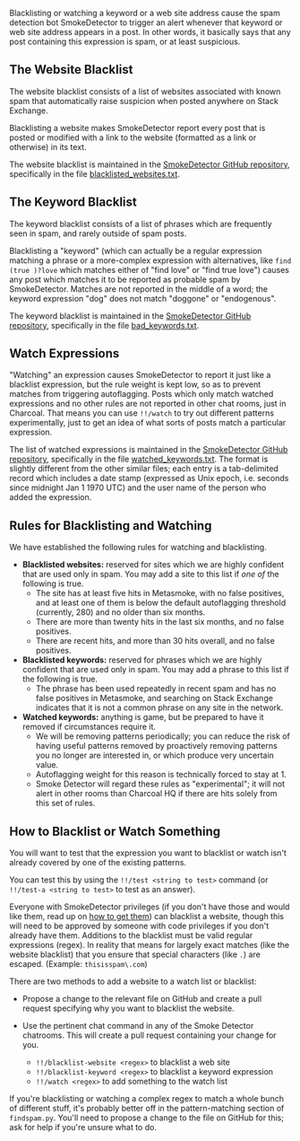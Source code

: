 Blacklisting or watching a keyword or a web site address cause the spam detection bot SmokeDetector to trigger an alert whenever that keyword or web site address appears in a post.  In other words, it basically says that any post containing this expression is spam, or at least suspicious.

## The Website Blacklist

The website blacklist consists of a list of websites associated with known spam that automatically raise suspicion when posted anywhere on Stack Exchange.

Blacklisting a website makes SmokeDetector report every post that is posted or modified with a link to the website (formatted as a link or otherwise) in its text.

The website blacklist is maintained in the [SmokeDetector GitHub repository](https://github.com/Charcoal-SE/SmokeDetector), specifically in the file [blacklisted_websites.txt](https://github.com/Charcoal-SE/SmokeDetector/blob/master/blacklisted_websites.txt).

## The Keyword Blacklist

The keyword blacklist consists of a list of phrases which are frequently seen in spam, and rarely outside of spam posts.

Blacklisting a "keyword" (which can actually be a regular expression matching a phrase or a more-complex expression with alternatives, like `find (true )?love` which matches either of "find love" or "find true love") causes any post which matches it to be reported as probable spam by SmokeDetector.  Matches are not reported in the middle of a word; the keyword expression "dog" does not match "doggone" or "endogenous".

The keyword blacklist is maintained in the [SmokeDetector GitHub repository](https://github.com/Charcoal-SE/SmokeDetector), specifically in the file [bad_keywords.txt](https://github.com/Charcoal-SE/SmokeDetector/blob/master/bad_keywords.txt).

## Watch Expressions

"Watching" an expression causes SmokeDetector to report it just like a blacklist expression, but the rule weight is kept low, so as to prevent matches from triggering autoflagging. Posts which only match watched expressions and no other rules are not reported in other chat rooms, just in Charcoal. That means you can use `!!/watch` to try out different patterns experimentally, just to get an idea of what sorts of posts match a particular expression.

The list of watched expressions is maintained in the [SmokeDetector GitHub repository](https://github.com/Charcoal-SE/SmokeDetector), specifically in the file [watched_keywords.txt](https://github.com/Charcoal-SE/SmokeDetector/blob/master/watched_keywords.txt).  The format is slightly different from the other similar files; each entry is a tab-delimited record which includes a date stamp (expressed as Unix epoch, i.e. seconds since midnight Jan 1 1970 UTC) and the user name of the person who added the expression.

## Rules for Blacklisting and Watching

We have established the following rules for watching and blacklisting.

* **Blacklisted websites:** reserved for sites which we are highly confident that are used only in spam. You may add a site to this list if *one of* the following is true.
  * The site has at least five hits in Metasmoke, with no false positives, and at least one of them is below the default autoflagging threshold (currently, 280) and no older than six months.
  * There are more than twenty hits in the last six months, and no false positives.
  * There are recent hits, and more than 30 hits overall, and no false positives.
* **Blacklisted keywords:** reserved for phrases which we are highly confident that are used only in spam.  You may add a phrase to this list if the following is true.
  * The phrase has been used repeatedly in recent spam and has no false positives in Metasmoke, and searching on Stack Exchange indicates that it is not a common phrase on any site in the network.
* **Watched keywords:** anything is game, but be prepared to have it removed if circumstances require it.
  * We will be removing patterns periodically; you can reduce the risk of having useful patterns removed by proactively removing patterns you no longer are interested in, or which produce very uncertain value.
  * Autoflagging weight for this reason is technically forced to stay at 1.
  * Smoke Detector will regard these rules as "experimental"; it will not alert in other rooms than Charcoal HQ if there are hits solely from this set of rules.

## How to Blacklist or Watch Something

You will want to test that the expression you want to blacklist or watch isn't already covered by one of the existing patterns.

You can test this by using the `!!/test <string to test>` command (or `!!/test-a <string to test>` to test as an answer).

Everyone with SmokeDetector privileges (if you don't have those and would like them, read up on [how to get them](Privileges)) can blacklist a website, though this will need to be approved by someone with code privileges if you don't already have them. Additions to the blacklist must be valid regular expressions (regex). In reality that means for largely exact matches (like the website blacklist) that you ensure that special characters (like `.`) are escaped. (Example: `thisisspam\.com`)

There are two methods to add a website to a watch list or blacklist:

- Propose a change to the relevant file on GitHub and create a pull request specifying why you want to blacklist the website.

- Use the pertinent chat command in any of the Smoke Detector chatrooms. This will create a pull request containing your change for you.
  - `!!/blacklist-website <regex>` to blacklist a web site
  - `!!/blacklist-keyword <regex>` to blacklist a keyword expression
  - `!!/watch <regex>` to add something to the watch list

If you're blacklisting or watching a complex regex to match a whole bunch of different stuff, it's probably better off in the pattern-matching section of `findspam.py`. You'll need to propose a change to the file on GitHub for this; ask for help if you're unsure what to do.